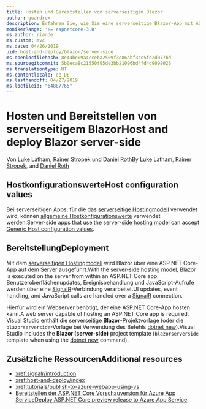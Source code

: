 ```yaml
---
title: Hosten und Bereitstellen von serverseitigem Blazor
author: guardrex
description: Erfahren Sie, wie Sie eine serverseitige Blazor-App mit ASP.NET Core hosten und bereitstellen.
monikerRange: '>= aspnetcore-3.0'
ms.author: riande
ms.custom: mvc
ms.date: 04/26/2019
uid: host-and-deploy/blazor/server-side
ms.openlocfilehash: 8e44be09a4cceba2509f3e86abf3ce5fd2d077bd
ms.sourcegitcommit: 5b0eca8c21550f95de3bb21096bd4fd4d9098026
ms.translationtype: HT
ms.contentlocale: de-DE
ms.lasthandoff: 04/27/2019
ms.locfileid: "64887765"
---
```

# <a name="host-and-deploy-blazor-server-side"></a><span data-ttu-id="d8c9c-103">Hosten und Bereitstellen von serverseitigem Blazor</span><span class="sxs-lookup"><span data-stu-id="d8c9c-103">Host and deploy Blazor server-side</span></span>

<span data-ttu-id="d8c9c-104">Von [Luke Latham](https://github.com/guardrex), [Rainer Stropek](https://www.timecockpit.com) und [Daniel Roth](https://github.com/danroth27)</span><span class="sxs-lookup"><span data-stu-id="d8c9c-104">By [Luke Latham](https://github.com/guardrex), [Rainer Stropek](https://www.timecockpit.com), and [Daniel Roth](https://github.com/danroth27)</span></span>

## <a name="host-configuration-values"></a><span data-ttu-id="d8c9c-105">Hostkonfigurationswerte</span><span class="sxs-lookup"><span data-stu-id="d8c9c-105">Host configuration values</span></span>

<span data-ttu-id="d8c9c-106">Bei serverseitigen Apps, für die das [serverseitige Hostingmodell](xref:blazor/hosting-models#server-side) verwendet wird, können [allgemeine Hostkonfigurationswerte](xref:fundamentals/host/generic-host#host-configuration) verwendet werden.</span><span class="sxs-lookup"><span data-stu-id="d8c9c-106">Server-side apps that use the [server-side hosting model](xref:blazor/hosting-models#server-side) can accept [Generic Host configuration values](xref:fundamentals/host/generic-host#host-configuration).</span></span>

## <a name="deployment"></a><span data-ttu-id="d8c9c-107">Bereitstellung</span><span class="sxs-lookup"><span data-stu-id="d8c9c-107">Deployment</span></span>

<span data-ttu-id="d8c9c-108">Mit dem [serverseitigen Hostingmodell](xref:blazor/hosting-models#server-side) wird Blazor über eine ASP.NET Core-App auf dem Server ausgeführt.</span><span class="sxs-lookup"><span data-stu-id="d8c9c-108">With the [server-side hosting model](xref:blazor/hosting-models#server-side), Blazor is executed on the server from within an ASP.NET Core app.</span></span> <span data-ttu-id="d8c9c-109">Benutzeroberflächenupdates, Ereignisbehandlung und JavaScript-Aufrufe werden über eine [SignalR](xref:signalr/introduction)-Verbindung verarbeitet.</span><span class="sxs-lookup"><span data-stu-id="d8c9c-109">UI updates, event handling, and JavaScript calls are handled over a [SignalR](xref:signalr/introduction) connection.</span></span>

<span data-ttu-id="d8c9c-110">Hierfür wird ein Webserver benötigt, der eine ASP.NET Core-App hosten kann.</span><span class="sxs-lookup"><span data-stu-id="d8c9c-110">A web server capable of hosting an ASP.NET Core app is required.</span></span> <span data-ttu-id="d8c9c-111">Visual Studio enthält die serverseitige **Blazor**-Projektvorlage (oder die `blazorserverside`-Vorlage bei Verwendung des Befehls [dotnet new](/dotnet/core/tools/dotnet-new)).</span><span class="sxs-lookup"><span data-stu-id="d8c9c-111">Visual Studio includes the **Blazor (server-side)** project template (`blazorserverside` template when using the [dotnet new](/dotnet/core/tools/dotnet-new) command).</span></span>

<!--

**INSERT: Concerns are the same as publishing an ASP.NET Core SignalR app**

**INSERT: Content on the Azure SignalR Service**

**INSERT: Manually turn on WebSockets support**

-->

## <a name="additional-resources"></a><span data-ttu-id="d8c9c-112">Zusätzliche Ressourcen</span><span class="sxs-lookup"><span data-stu-id="d8c9c-112">Additional resources</span></span>

* <xref:signalr/introduction>
* <xref:host-and-deploy/index>
* <xref:tutorials/publish-to-azure-webapp-using-vs>
* [<span data-ttu-id="d8c9c-113">Bereitstellen der ASP.NET Core Vorschauversion für Azure App Service</span><span class="sxs-lookup"><span data-stu-id="d8c9c-113">Deploy ASP.NET Core preview release to Azure App Service</span></span>](xref:host-and-deploy/azure-apps/index#deploy-aspnet-core-preview-release-to-azure-app-service)
